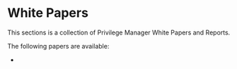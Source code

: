 [title]: # (White Papers)
[tags]: # (read me)
[priority]: # (40000)
# White Papers

This sections is a collection of Privilege Manager White Papers and Reports.

The following papers are available:

* 
